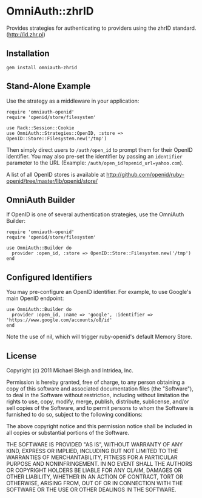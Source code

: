 # OmniAuth::zhrID 

Provides strategies for authenticating to providers using the zhrID standard. (http://id.zhr.pl)

## Installation

    gem install omniauth-zhrid

## Stand-Alone Example

Use the strategy as a middleware in your application:

    require 'omniauth-openid'
    require 'openid/store/filesystem'

    use Rack::Session::Cookie
    use OmniAuth::Strategies::OpenID, :store => OpenID::Store::Filesystem.new('/tmp')

Then simply direct users to `/auth/open_id` to prompt them for their OpenID identifier. You may also pre-set the identifier by passing an `identifier` parameter to the URL (Example: `/auth/open_id?openid_url=yahoo.com`).

A list of all OpenID stores is available at http://github.com/openid/ruby-openid/tree/master/lib/openid/store/

## OmniAuth Builder

If OpenID is one of several authentication strategies, use the OmniAuth Builder:

    require 'omniauth-openid'
    require 'openid/store/filesystem'

    use OmniAuth::Builder do
      provider :open_id, :store => OpenID::Store::Filesystem.new('/tmp')
    end

## Configured Identifiers

You may pre-configure an OpenID identifier.  For example, to use Google's main OpenID endpoint:

    use OmniAuth::Builder do
      provider :open_id, :name => 'google', :identifier => 'https://www.google.com/accounts/o8/id'
    end

Note the use of nil, which will trigger ruby-openid's default Memory Store.

## License

Copyright (c) 2011 Michael Bleigh and Intridea, Inc.

Permission is hereby granted, free of charge, to any person obtaining a copy of this software and associated documentation files (the "Software"), to deal in the Software without restriction, including without limitation the rights to use, copy, modify, merge, publish, distribute, sublicense, and/or sell copies of the Software, and to permit persons to whom the Software is furnished to do so, subject to the following conditions:

The above copyright notice and this permission notice shall be included in all copies or substantial portions of the Software.

THE SOFTWARE IS PROVIDED "AS IS", WITHOUT WARRANTY OF ANY KIND, EXPRESS OR IMPLIED, INCLUDING BUT NOT LIMITED TO THE WARRANTIES OF MERCHANTABILITY, FITNESS FOR A PARTICULAR PURPOSE AND NONINFRINGEMENT. IN NO EVENT SHALL THE AUTHORS OR COPYRIGHT HOLDERS BE LIABLE FOR ANY CLAIM, DAMAGES OR OTHER LIABILITY, WHETHER IN AN ACTION OF CONTRACT, TORT OR OTHERWISE, ARISING FROM, OUT OF OR IN CONNECTION WITH THE SOFTWARE OR THE USE OR OTHER DEALINGS IN THE SOFTWARE.
